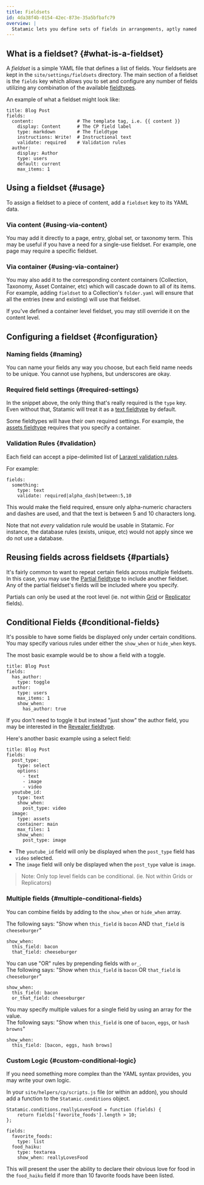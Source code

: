 ```yaml
---
title: Fieldsets
id: 4da38f4b-0154-42ec-873e-35a5bfbafc79
overview: |
  Statamic lets you define sets of fields in arrangements, aptly named _fieldsets_. You then tell Statamic which content uses which fieldsets, and the Control Panel builds out the appropriate form for you.
---
```


## What is a fieldset? {#what-is-a-fieldset}

A _fieldset_ is a simple YAML file that defines a list of fields. Your fieldsets are kept in the `site/settings/fieldsets` directory. The main section of a fieldset is the `fields` key which allows you to set and configure any number of fields utilizing any combination of the available [fieldtypes](/fieldtypes).

An example of what a fieldset might look like:

``` .language-yaml
title: Blog Post
fields:
  content:                # The template tag, i.e. {{ content }}
    display: Content      # The CP field label
    type: markdown        # The fieldtype
    instructions: Write!  # Instructional text
    validate: required    # Validation rules
  author:
    display: Author
    type: users
    default: current
    max_items: 1
```

## Using a fieldset {#usage}

To assign a fieldset to a piece of content, add a `fieldset` key to its YAML data.

### Via content {#using-via-content}

You may add it directly to a page, entry, global set, or taxonomy term. This may be useful if you have a need for a single-use fieldset. For example, one page may require a specific fieldset.

### Via container {#using-via-container}

You may also add it to the corresponding content containers (Collection, Taxonomy, Asset Container, etc) which will cascade down to all of its items. For example, adding `fieldset` to a Collection's `folder.yaml` will ensure that all the entries (new and existing) will use that fieldset.

If you've defined a container level fieldset, you may still override it on the content level.

## Configuring a fieldset {#configuration}

### Naming fields {#naming}

You can name your fields any way you choose, but each field name needs to be unique. You cannot use hyphens, but underscores are okay.

### Required field settings {#required-settings}

In the snippet above, the only thing that's really required is the `type` key. Even without that, Statamic will treat it as a [text fieldtype](/fieldtypes/text) by default.

Some fieldtypes will have their own required settings. For example, the [assets fieldtype](/fieldtypes/assets) requires that you specify a container.

### Validation Rules {#validation}

Each field can accept a pipe-delimited list of [Laravel validation rules](https://laravel.com/docs/5.1/validation#available-validation-rules).

For example:

``` .language-yaml
fields:
  something:
    type: text
    validate: required|alpha_dash|between:5,10
```

This would make the field required, ensure only alpha-numeric characters and dashes are used, and that the text is between 5 and 10 characters long.

Note that not _every_ validation rule would be usable in Statamic. For instance, the database rules (exists, unique, etc) would not apply since we do not use a database.

## Reusing fields across fieldsets {#partials}

It's fairly common to want to repeat certain fields across multiple fieldsets. In this case, you may use the [Partial fieldtype](/fieldtypes/partial) to include another fieldset. Any of the partial fieldset's fields will be included where you specify.

Partials can only be used at the root level (ie. not within [Grid](/fieldtypes/grid) or [Replicator](/fieldtypes/replicator) fields).

## Conditional Fields {#conditional-fields}

It's possible to have some fields be displayed only under certain conditions. You may specify various rules under either the `show_when` or `hide_when` keys.

The most basic example would be to show a field with a toggle.

``` .language-yaml
title: Blog Post
fields:
  has_author:
    type: toggle
  author:
    type: users
    max_items: 1
    show_when:
      has_author: true
```

If you don't need to toggle it but instead "just show" the author field, you may be interested in the [Revealer fieldtype](/fieldtypes/revealer).

Here's another basic example using a select field:

``` .language-yaml
title: Blog Post
fields:
  post_type:
    type: select
    options:
      - text
      - image
      - video
  youtube_id:
    type: text
    show_when:
      post_type: video
  image:
    type: assets
    container: main
    max_files: 1
    show_when:
      post_type: image
```

- The `youtube_id` field will only be displayed when the `post_type` field has `video` selected.
- The `image` field will only be displayed when the `post_type` value is `image`.

> Note: Only top level fields can be conditional. (ie. Not within Grids or Replicators)

### Multiple fields {#multiple-conditional-fields}

You can combine fields by adding to the `show_when` or `hide_when` array.

The following says: "Show when `this_field` is `bacon` AND `that_field` is `cheeseburger`"

``` .language-yaml
show_when:
  this_field: bacon
  that_field: cheeseburger
```

You can use "OR" rules by prepending fields with `or_`.  
The following says: "Show when `this_field` is `bacon` OR `that_field` is `cheeseburger`"

``` .language-yaml
show_when:
  this_field: bacon
  or_that_field: cheeseburger
```

You may specify multiple values for a single field by using an array for the value.  
The following says: "Show when `this_field` is one of `bacon`, `eggs`, or `hash browns`"

``` .language-yaml
show_when:
  this_field: [bacon, eggs, hash brows]
```

### Custom Logic {#custom-conditional-logic}

If you need something more complex than the YAML syntax provides, you may write your own logic.

In your `site/helpers/cp/scripts.js` file (or within an addon), you should add a function to the `Statamic.conditions` object.

``` .language-javascript
Statamic.conditions.reallyLovesFood = function (fields) {
    return fields['favorite_foods'].length > 10;
};
```

``` .language-yaml
fields:
  favorite_foods:
    type: list
  food_haiku:
    type: textarea
    show_when: reallyLovesFood
```

This will present the user the ability to declare their obvious love for food in the `food_haiku` field if more than 10 favorite foods have been listed.
